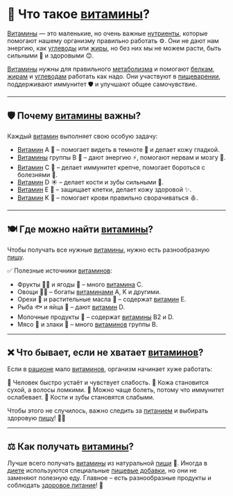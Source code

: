 # 🌈 Что такое [витамины](vitamins.md)?

[Витамины](vitamins.md) — это маленькие, но очень важные [нутриенты](nutrient.md), которые помогают нашему организму правильно работать ⚙️. Они не дают нам энергию, как [углеводы](carbohydrates.md) или [жиры](fats.md), но без них мы не можем расти, быть сильными 💪 и здоровыми 😊.

[Витамины](vitamins.md) нужны для правильного [метаболизма](metabolism.md) и помогают [белкам](protein.md), [жирам](fats.md) и [углеводам](carbohydrates.md) работать как надо. Они участвуют в [пищеварении](digestion.md), поддерживают иммунитет 🛡 и улучшают общее самочувствие.

---

## 🛡 Почему [витамины](vitamins.md) важны?

Каждый [витамин](vitamins.md) выполняет свою особую задачу:

- [Витамин](vitamins.md) A 🥕 – помогает видеть в темноте 🌙 и делает кожу гладкой.
- [Витамины](vitamins.md) группы B 🌾 – дают энергию ⚡, помогают нервам и мозгу 🧠.
- [Витамин](vitamins.md) C 🍊 – делает иммунитет крепче, помогает бороться с болезнями 🤧.
- [Витамин](vitamins.md) D ☀️ – делает кости и зубы сильными 🦷.
- [Витамин](vitamins.md) E 🥑 – защищает клетки, делает кожу здоровой ✨.
- [Витамин](vitamins.md) K 🥬 – помогает крови правильно сворачиваться 🩸.

---

## 🍽 Где можно найти [витамины](vitamins.md)?

Чтобы получать все нужные [витамины](vitamins.md), нужно есть разнообразную [пищу](food.md).

✅ Полезные источники [витаминов](vitamins.md):
- Фрукты 🍎🍌 и ягоды 🍓 – много [витамина](vitamins.md) C.
- Овощи 🥕🥦 – богаты [витаминами](vitamins.md) A, K и другими.
- Орехи 🥜 и растительные масла 🌻 – содержат [витамин](vitamins.md) E.
- Рыба 🐟 и яйца 🥚 – дают [витамин](vitamins.md) D.
- Молочные продукты 🥛 – содержат [витамины](vitamins.md) B2 и D.
- Мясо 🍗 и злаки 🌾 – много [витаминов](vitamins.md) группы B.

---

## ❌ Что бывает, если не хватает [витаминов](vitamins.md)?

Если в [рационе](ration.md) мало [витаминов](vitamins.md), организм начинает хуже работать:

🚫 Человек быстро устаёт и чувствует слабость.
🚫 Кожа становится сухой, а волосы ломкими.
🚫 Можно чаще болеть, потому что иммунитет ослабевает.
🚫 Кости и зубы становятся слабыми.

Чтобы этого не случилось, важно следить за [питанием](nutrition.md) и выбирать здоровую [пищу](food.md)! 🥗✅

---

## ⚖️ Как получать [витамины](vitamins.md)?

Лучше всего получать [витамины](vitamins.md) из натуральной [пищи](food.md) 🍏. Иногда в [диете](diet.md) используются специальные [пищевые добавки](food_additives.md), но они не заменяют полезную еду. Главное – есть разнообразные продукты и соблюдать [здоровое питание](healthy_eating.md)! 💚

